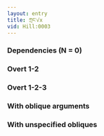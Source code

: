 ```yaml
---
layout: entry
title: ཀྲང་√x
vid: Hill:0003
---
```

### Dependencies (N = 0)


### Overt 1-2


### Overt 1-2-3


### With oblique arguments


### With unspecified obliques
